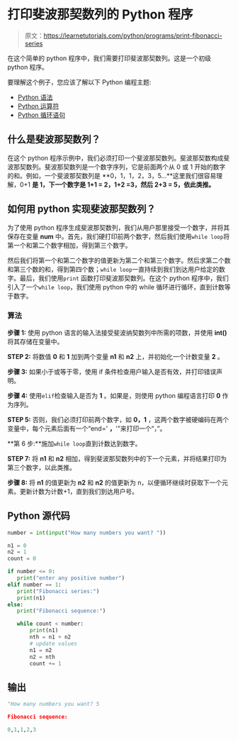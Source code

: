 # 打印斐波那契数列的 Python 程序

> 原文：<https://learnetutorials.com/python/programs/print-fibonacci-series>

在这个简单的 python 程序中，我们需要打印斐波那契数列。这是一个初级 python 程序。

要理解这个例子，您应该了解以下 Python 编程主题:

*   [Python 语法](../../python/syntax-comments "Python Syntax")
*   [Python 运算符](../../python/python-operators "operators in Python")
*   [Python 循环语句](../../python/python-loop-tutorials "Python loop statements")

## 什么是斐波那契数列？

在这个 python 程序示例中，我们必须打印一个斐波那契数列。斐波那契数构成斐波那契数列。斐波那契数列是一个数字序列，它是前面两个从 0 或 1 开始的数字的和。例如，一个斐波那契数列是 **0，1，1，2，3，5...**这里我们很容易理解，0+1 **是 1，下一个数字是 1+1 = 2，1+2 =3，然后 2+3 = 5，依此类推。**

## 如何用 python 实现斐波那契数列？

为了使用 python 程序生成斐波那契数列，我们从用户那里接受一个数字，并将其保存在变量 **num** 中。首先，我们硬打印前两个数字，然后我们使用`while loop`将第一个和第二个数字相加，得到第三个数字。

然后我们将第一个和第二个数字的值更新为第二个和第三个数字。然后求第二个数和第三个数的和，得到第四个数；`while loop`一直持续到我们到达用户给定的数字。最后，我们使用`print` 函数打印斐波那契数列。在这个 python 程序中，我们引入了一个`while loop`，我们使用 python 中的 while 循环进行循环，直到计数等于数字。

### 算法

**步骤 1:** 使用 python 语言的输入法接受斐波纳契数列中所需的项数，并使用 **int()** 将其存储在变量中。

**STEP 2:** 将数值 **0** 和 **1** 加到两个变量 **n1** 和 **n2** 上，并初始化一个计数变量 **2** 。

**步骤 3:** 如果小于或等于零，使用 if 条件检查用户输入是否有效，并打印错误声明。

**步骤 4:** 使用`elif`检查输入是否为 **1** 。如果是，则使用 python 编程语言打印 **0** 作为序列。

**STEP 5:** 否则，我们必须打印前两个数字，如 **0，1** ，这两个数字被硬编码在两个变量中，每个元素后面有一个“end=' **，**'”来打印一个“，”。

**第 6 步:**施加`while loop`直到计数达到数字。

**STEP 7:** 将 **n1** 和 **n2** 相加，得到斐波那契数列中的下一个元素，并将结果打印为第三个数字，以此类推。

**步骤 8:** 将 **n1** 的值更新为 **n2** 和 **n2** 的值更新为 n，以便循环继续时获取下一个元素。更新计数为计数+1，直到我们到达用户号。

## Python 源代码

```py
number = int(input("How many numbers you want? "))  

n1 = 0  
n2 = 1  
count = 0  

if number <= 0:  
   print("enter any positive number")  
elif number == 1:  
   print("Fibonacci series:")  
   print(n1)  
else:  
   print("Fibonacci sequence:")  

   while count < number:  
       print(n1)
       nth = n1 + n2  
       # update values  
       n1 = n2  
       n2 = nth  
       count += 1 

```

## 输出

```py
"How many numbers you want? 5

Fibonacci sequence: 

0,1,1,2,3
```